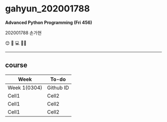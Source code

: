 # gahyun_202001788
**Advanced Python Programming (Fri 456)**

202001788 손가현

😊 📓 💻 🧑‍🎓

---

## course 

|Week|To-do|
|--|--|
|Week 1(0304)|Github ID|
|Cell1|Cell2|
|Cell1|Cell2|
|Cell1|Cell2|
